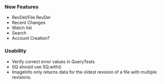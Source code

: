 ### New Features
* RevDel/File RevDel
* Recent Changes
* Watch list
* Search
* Account Creation?

### Usability
* Verify correct error values in QueryTests
* SQ should use SQ.with()
* ImageInfo only returns data for the oldest revision of a file with multiple revisions.